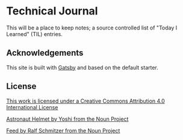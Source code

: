 # Technical Journal
This will be a place to keep notes; a source controlled list of "Today I Learned" (TIL) entries.

## Acknowledgements
This site is built with [Gatsby](https://www.gatsbyjs.org) and based on the default starter.

## License
[This work is licensed under a Creative Commons Attribution 4.0 International License](http://creativecommons.org/licenses/by/4.0/)

[Astronaut Helmet by Yoshi from the Noun Project](https://thenounproject.com/search/?q=astronaut%20helmet&i=559777#)

[Feed by Ralf Schmitzer from the Noun Project](https://thenounproject.com/search/?q=feed&i=556298)